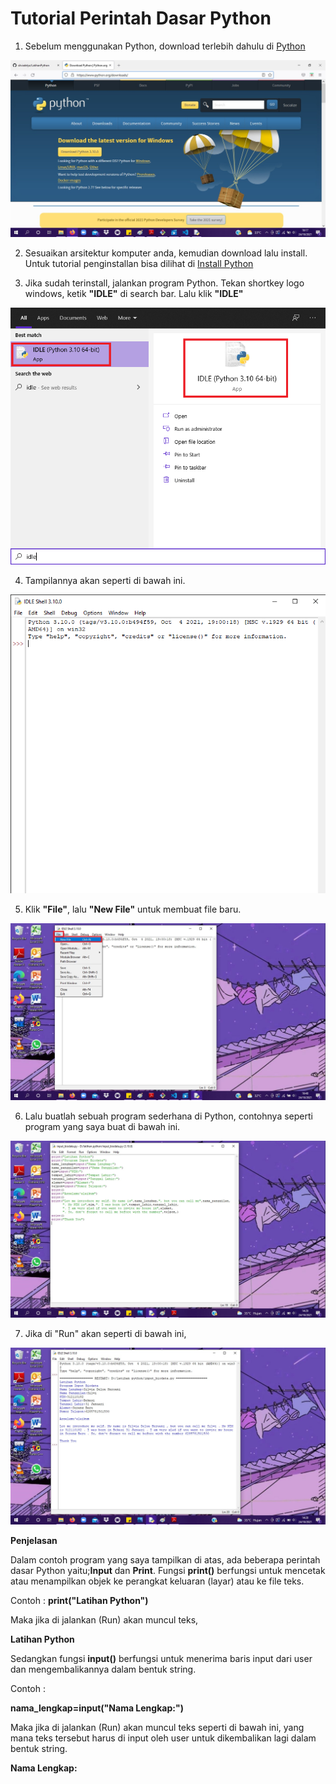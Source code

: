 # Tutorial Perintah Dasar Python


1. Sebelum menggunakan Python, download terlebih dahulu di <a href="https://www.python.org/downloads/">Python</a>

![Gambar 1](screenshot/gambar.jpg)

2. Sesuaikan arsitektur komputer anda, kemudian download lalu install. Untuk tutorial penginstallan bisa dilihat di <a href="https://belajarpython.com/tutorial/instalasi-python">Install Python</a>


3. Jika sudah terinstall, jalankan program Python. Tekan shortkey logo windows, ketik <b>"IDLE"</b> di search bar. Lalu klik <b>"IDLE"</b>

![Gambar 3](screenshot/idle-py6.png)

4. Tampilannya akan seperti di bawah ini.

![Gambar 2](screenshot/idle-py5.png)

5. Klik <b>"File"</b>, lalu <b>"New File"</b> untuk membuat file baru.

![Gambar 4](screenshot/gambar1.jpg)

6. Lalu buatlah sebuah program sederhana di Python, contohnya seperti program yang saya buat di bawah ini.

![Gambar 5](screenshot/idle-py4.jpg)

7. Jika di "Run" akan seperti di bawah ini,

![Gambar 6](screenshot/idle-py3.jpg)


<b>Penjelasan</b>

Dalam contoh program yang saya tampilkan di atas, ada beberapa perintah dasar Python yaitu;<b>Input</b> dan <b>Print</b>. Fungsi <b>print()</b> berfungsi untuk mencetak atau menampilkan objek ke perangkat keluaran (layar) atau ke file teks. 

Contoh : 
<b>print("Latihan Python")</b>

Maka jika di jalankan (Run) akan muncul teks,

<b>Latihan Python</b>

Sedangkan fungsi <b>input()</b> berfungsi untuk menerima baris input dari user dan mengembalikannya dalam bentuk string.

Contoh :

<b>nama_lengkap=input("Nama Lengkap:")</b>

Maka jika di jalankan (Run) akan muncul teks seperti di bawah ini, yang mana teks tersebut harus di input oleh user untuk dikembalikan lagi dalam bentuk string.

<b>Nama Lengkap:</b>
